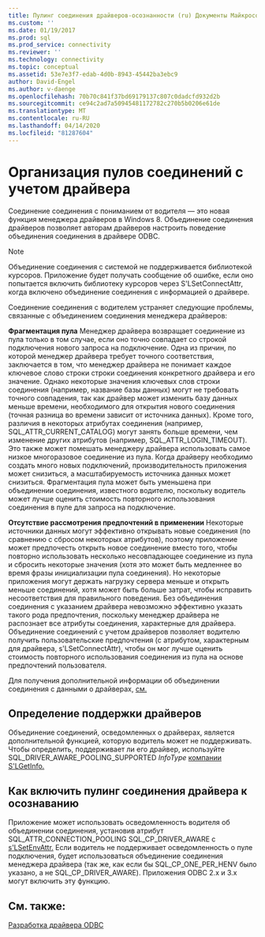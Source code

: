 ```yaml
---
title: Пулинг соединения драйверов-осознанности (ru) Документы Майкрософт
ms.custom: ''
ms.date: 01/19/2017
ms.prod: sql
ms.prod_service: connectivity
ms.reviewer: ''
ms.technology: connectivity
ms.topic: conceptual
ms.assetid: 53e7e3f7-edab-4d0b-8943-45442ba3ebc9
author: David-Engel
ms.author: v-daenge
ms.openlocfilehash: 70b70c841f37bd69179137c807c0dadcfd932d2b
ms.sourcegitcommit: ce94c2ad7a50945481172782c270b5b0206e61de
ms.translationtype: MT
ms.contentlocale: ru-RU
ms.lasthandoff: 04/14/2020
ms.locfileid: "81287604"
---
```

# <a name="driver-aware-connection-pooling"></a>Организация пулов соединений с учетом драйвера
Соединение соединения с пониманием от водителя — это новая функция менеджера драйверов в Windows 8. Объединение соединения драйверов позволяет авторам драйверов настроить поведение объединения соединения в драйвере ODBC.  
  
> [!NOTE]  
>  Объединение соединения с системой не поддерживается библиотекой курсоров. Приложение будет получать сообщение об ошибке, если оно попытается включить библиотеку курсоров через S'LSetConnectAttr, когда включено объединение соединения с информацией о драйвере.  
  
 Соединение соединения с водителем устраняет следующие проблемы, связанные с объединением соединения менеджера драйверов:  
  
 **Фрагментация пула** Менеджер драйвера возвращает соединение из пула только в том случае, если оно точно совпадает со строкой подключения нового запроса на подключение.  Одна из причин, по которой менеджер драйвера требует точного соответствия, заключается в том, что менеджер драйвера не понимает каждое ключевое слово строки строки соединения конкретного драйвера и его значение.  Однако некоторые значения ключевых слов строки соединения (например, название базы данных) могут не требовать точного совпадения, так как драйвер может изменить базу данных меньше времени, необходимого для открытия нового соединения (точная разница во времени зависит от источника данных). Кроме того, различия в некоторых атрибутах соединения (например, SQL_ATTR_CURRENT_CATALOG) могут занять больше времени, чем изменение других атрибутов (например, SQL_ATTR_LOGIN_TIMEOUT). Это также может помешать менеджеру драйвера использовать самое низкое многоразовое соединение из пула. Когда драйверу необходимо создать много новых подключений, производительность приложения может снизиться, а масштабируемость источника данных может снизиться. Фрагментация пула может быть уменьшена при объединении соединения, известного водителю, поскольку водитель может лучше оценить стоимость повторного использования соединения в пуле для запроса на подключение.  
  
 **Отсутствие рассмотрения предпочтений в применении** Некоторые источники данных могут эффективно открывать новые соединения (по сравнению с сбросом некоторых атрибутов), поэтому приложение может предпочесть открыть новое соединение вместо того, чтобы повторно использовать несколько несовпадающее соединение из пула и сбросить некоторые значения (хотя это может быть медленнее во время фразы инициализации пула соединения). Но некоторые приложения могут держать нагрузку сервера меньше и открыть меньше соединений, хотя может быть больше затрат, чтобы исправить несоответствия для правильного поведения. Без объединения соединения с указанием драйвера невозможно эффективно указать такого рода предпочтения, поскольку менеджер драйвера не распознает все атрибуты соединения, характерные для драйвера. Объединение соединений с учетом драйверов позволяет водителю получить пользовательские предпочтения (с атрибутом, характерным для драйвера, s'LSetConnectAttr), чтобы он мог лучше оценить стоимость повторного использования соединения из пула на основе предпочтений пользователя.  
  
 Для получения дополнительной информации об объединении соединения с данными о драйверах, [см.](../../../odbc/reference/develop-driver/developing-connection-pool-awareness-in-an-odbc-driver.md)  
  
## <a name="determining-driver-support"></a>Определение поддержки драйверов  
 Объединение соединений, осведомленных о драйверах, является дополнительной функцией, которую водитель может не поддерживать. Чтобы определить, поддерживает ли его драйвер, используйте SQL_DRIVER_AWARE_POOLING_SUPPORTED *InfoType* [компании S'LGetInfo.](../../../odbc/reference/syntax/sqlgetinfo-function.md)  
  
## <a name="how-to-enable-driver-aware-connection-pooling"></a>Как включить пулинг соединения драйвера к осознаванию  
 Приложение может использовать осведомленность водителя об объединении соединения, установив атрибут SQL_ATTR_CONNECTION_POOLING SQL_CP_DRIVER_AWARE с [s'LSetEnvAttr.](../../../odbc/reference/syntax/sqlsetenvattr-function.md) Если водитель не поддерживает осведомленность о пуле подключения, будет использоваться объединение соединения менеджера драйвера (так же, как если бы SQL_CP_ONE_PER_HENV было указано, а не SQL_CP_DRIVER_AWARE). Приложения ODBC 2.x и 3.x могут включить эту функцию.  
  
## <a name="see-also"></a>См. также:  
 [Разработка драйвера ODBC](../../../odbc/reference/develop-driver/developing-an-odbc-driver.md)
